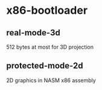 # x86-bootloader

## real-mode-3d
512 bytes at most for 3D projection

## protected-mode-2d
2D graphics in NASM x86 assembly
